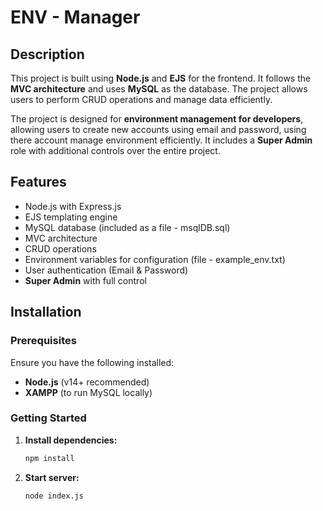 # ENV - Manager

## Description
This project is built using **Node.js** and **EJS** for the frontend. It follows the **MVC architecture** and uses **MySQL** as the database. The project allows users to perform CRUD operations and manage data efficiently.

The project is designed for **environment management for developers**, allowing users to create new accounts using email and password, using there account manage environment efficiently. It includes a **Super Admin** role with additional controls over the entire project.

## Features
- Node.js with Express.js
- EJS templating engine
- MySQL database (included as a file - msqlDB.sql)
- MVC architecture
- CRUD operations
- Environment variables for configuration (file - example_env.txt)
- User authentication (Email & Password)
- **Super Admin** with full control

## Installation

### Prerequisites
Ensure you have the following installed:
- **Node.js** (v14+ recommended)
- **XAMPP** (to run MySQL locally)

### Getting Started

1. **Install dependencies:**

   ```bash
   npm install

2. **Start server:**

   ```bash
   node index.js  